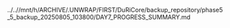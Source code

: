 ../..//mnt/h/ARCHIVE/.UNWRAP/FIRST/DuRiCore/backup_repository/phase5_5_backup_20250805_103800/DAY7_PROGRESS_SUMMARY.md